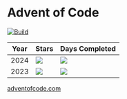# Advent of Code

[![Build](https://github.com/K20shores/aoc/actions/workflows/build.yml/badge.svg)](https://github.com/K20shores/aoc/actions/workflows/build.yml)

| Year | Stars | Days Completed |
|------|-------|----------------|
| 2024 | ![](https://img.shields.io/badge/stars%20⭐-8-yellow) | ![](https://img.shields.io/badge/days%20completed-4-red) |
| 2023 | ![](https://img.shields.io/badge/stars%20⭐-8-yellow) | ![](https://img.shields.io/badge/days%20completed-4-red) |

[adventofcode.com](https://adventofcode.com)